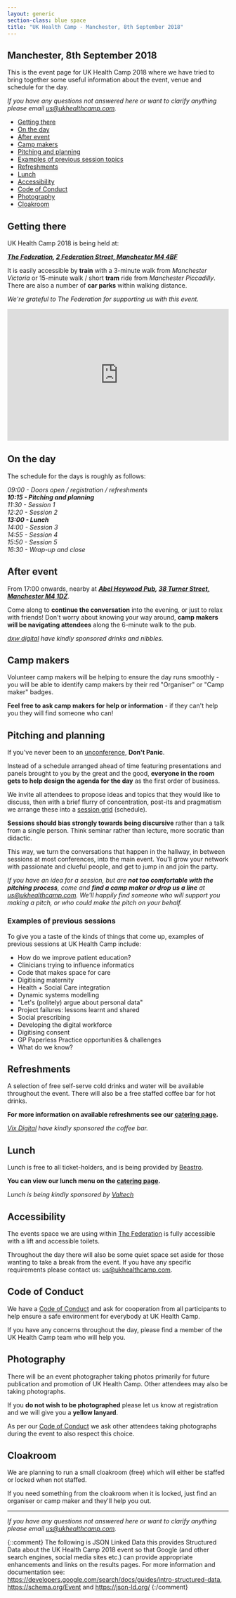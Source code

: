 ```yaml
---
layout: generic
section-class: blue space
title: "UK Health Camp - Manchester, 8th September 2018"
---
```


## Manchester, 8th September 2018

This is the event page for UK Health Camp 2018 where we have tried to bring together some useful information about the event, venue and schedule for the day. 

*If you have any questions not answered here or want to clarify anything please email <us@ukhealthcamp.com>.*

- [Getting there](#getting-there)
- [On the day](#on-the-day)
- [After event](#after-event)
- [Camp makers](#camp-makers)
- [Pitching and planning](#pitching-and-planning)
- [Examples of previous session topics](#examples-of-previous-sessions)
- [Refreshments](#refreshments)
- [Lunch](#lunch)
- [Accessibility](#accessibility)
- [Code of Conduct](#code-of-conduct)
- [Photography](#photography)
- [Cloakroom](#cloakroom)

## Getting there

UK Health Camp 2018 is being held at: 

_**[The Federation](http://www.thefederation.coop/), [2 Federation Street, Manchester M4 4BF](https://goo.gl/maps/ghh4LigS1Q72)**_ 

It is easily accessible by **train** with a 3-minute walk from _Manchester Victoria_ or 15-minute walk / short **tram** ride from _Manchester Piccadilly_. There are also a number of **car parks** within walking distance.

_We're grateful to The Federation for supporting us with this event._

<iframe src="https://www.google.com/maps/embed?pb=!1m18!1m12!1m3!1d1187.0071836218485!2d-2.240666472212145!3d53.486073098655154!2m3!1f0!2f0!3f0!3m2!1i1024!2i768!4f13.1!3m3!1m2!1s0x487bb1c79ec42665%3A0xb5b47150c72a31fc!2sFederation+House!5e0!3m2!1sen!2suk!4v1535209658753" height="300" frameborder="0" style="border:0;display: block;margin: 0 auto;max-width: 700px;width: 100%;" allowfullscreen></iframe>

## On the day

The schedule for the days is roughly as follows:

_09:00 - Doors open / registration / refreshments  
**10:15 - Pitching and planning**  
11:30 - Session 1  
12:20 - Session 2  
**13:00 - Lunch**  
14:00 - Session 3  
14:55 - Session 4  
15:50 - Session 5  
16:30 - Wrap-up and close_

## After event

From 17:00 onwards, nearby at _**[Abel Heywood Pub](https://abelheywood.co.uk/), [38 Turner Street, Manchester M4 1DZ](https://goo.gl/maps/UnZdLt8tygu)**_.

Come along to **continue the conversation** into the evening, or just to relax with friends! Don't worry about knowing your way around, **camp makers will be navigating attendees** along the 6-minute walk to the pub.

_[dxw digital](https://www.dxw.com/) have kindly sponsored drinks and nibbles._

## Camp makers

Volunteer camp makers will be helping to ensure the day runs smoothly - you will be able to identify camp makers by their red "Organiser" or "Camp maker" badges.

**Feel free to ask camp makers for help or information** - if they can't help you they will find someone who can!

## Pitching and planning

If you've never been to an [unconference](https://en.wikipedia.org/wiki/Unconference), **Don't Panic**.

Instead of a schedule arranged ahead of time featuring presentations and panels brought to you by the great and the good, **everyone in the room gets to help design the agenda for the day** as the first order of business.

We invite all attendees to propose ideas and topics that they would like to discuss, then with a brief flurry of concentration, post-its and pragmatism we arrange these into a [session grid](https://twitter.com/puntofisso/status/914074219998269440) (schedule). 


**Sessions should bias strongly towards being discursive** rather than a talk from a single person. Think seminar rather than lecture, more socratic than didactic.

This way, we turn the conversations that happen in the hallway, in between sessions at most conferences, into the main event. You'll grow your network with passionate and clueful people, and get to jump in and join the party.

_If you have an idea for a session, but are **not too comfortable with the pitching process**, come and **find a camp maker or drop us a line** at <us@ukhealthcamp.com>. We'll happily find someone who will support you making a pitch, or who could make the pitch on your behalf._

### Examples of previous sessions

To give you a taste of the kinds of things that come up, examples of previous sessions at UK Health Camp include:

- How do we improve patient education?
- Clinicians trying to influence informatics
- Code that makes space for care
- Digitising maternity
- Health + Social Care integration
- Dynamic systems modelling
- "Let's (politely) argue about personal data"
- Project failures: lessons learnt and shared
- Social prescribing
- Developing the digital workforce
- Digitising consent
- GP Paperless Practice opportunities & challenges
- What do we know?

## Refreshments

A selection of free self-serve cold drinks and water will be available throughout the event. There will also be a free staffed coffee bar for hot drinks. 

**For more information on available refreshments see our [catering page](/events/2018/menu).**

_[Vix Digital](https://vix.digital) have kindly sponsored the coffee bar._

## Lunch

Lunch is free to all ticket-holders, and is being provided by [Beastro](https://www.beastromcr.co.uk). 

**You can view our lunch menu on the [catering page](/events/2018/menu).**

_Lunch is being kindly sponsored by [Valtech](https://www.valtech.co.uk/)_

## Accessibility

The events space we are using within [The Federation](http://www.thefederation.coop/) is fully accessible with a lift and accessible toilets. 

Throughout the day there will also be some quiet space set aside for those wanting to take a break from the event. If you have any specific requirements please contact us: <us@ukhealthcamp.com>.

## Code of Conduct

We have a [Code of Conduct](https://ukhealthcamp.com/code-of-conduct) and ask for cooperation from all participants to help ensure a safe environment for everybody at UK Health Camp.

If you have any concerns throughout the day, please find a member of the UK Health Camp team who will help you.

## Photography

There will be an event photographer taking photos primarily for future publication and promotion of UK Health Camp. Other attendees may also be taking photographs. 

If you **do not wish to be photographed** please let us know at registration and we will give you a **yellow lanyard**. 

As per our [Code of Conduct](https://ukhealthcamp.com/code-of-conduct) we ask other attendees taking photographs during the event to also respect this choice.

## Cloakroom

We are planning to run a small cloakroom (free) which will either be staffed or locked when not staffed. 

If you need something from the cloakroom when it is locked, just find an organiser or camp maker and they'll help you out.

---

*If you have any questions not answered here or want to clarify anything please email <us@ukhealthcamp.com>.*




{::comment}
    The following is JSON Linked Data this provides Structured Data about the UK
    Health Camp 2018 event so that Google (and other search engines, social media
    sites etc.) can provide appropriate enhancements and links on the results pages.
    For more information and documentation see:
    https://developers.google.com/search/docs/guides/intro-structured-data,
    https://schema.org/Event and https://json-ld.org/
{:/comment}
<script type="application/ld+json">
{
  "@context": "http://schema.org",
  "@type": "Event",
  "description": "UK Health Camp the free ‘unconference’ on digital, design and data for health and care. Come and enjoy a full day having conversations about #health, #digital, #nhs, and more. Register at ukhealthcamp.com",
  "image": "https://ukhealthcamp.com/images/ukhealthcamp-square.png",
  "location": {
    "@type": "Place",
    "address": {
      "@type": "PostalAddress",
      "addressLocality": "Manchester",
      "addressRegion": "Greater Manchester",
      "postalCode": "M4 4BF",
      "streetAddress": "2 Federation Street"
    },
    "name": "The Federation"
  },
  "name": "UK Health Camp 2018",
  "offers": {
    "@type": "Offer",
    "price": "0.00",
    "priceCurrency": "GBP",
    "url": "https://ti.to/ukhealthcamp/2018"
  },
  "startDate": "2018-09-08T09:30",
  "endDate": "2018-09-08T17:30"
}
</script>

